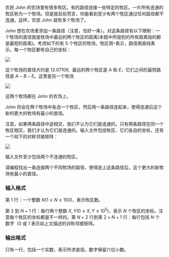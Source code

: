 农民 John 的农场里有很多牧区。有的路径连接一些特定的牧区。一片所有连通的牧区称为一个牧场。但是就目前而言，你能看到至少有两个牧区通过任何路径都不连通。这样，农民 John 就有多个牧场了。

John 想在农场里添加一条路径（注意，恰好一条）。对这条路径有以下限制：一个牧场的直径就是牧场中最远的两个牧区的距离(本题中所提到的所有距离指的都是最短的距离)。考虑如下的有 $5$ 个牧区的牧场，牧区用`*`表示，路径用直线表示。每一个牧区都有自己的坐标：

![](http://res.jisuanke.com/img/upload/20141018/ti_268_1.png)

这个牧场的直径大约是 $12.07106$,  最远的两个牧区是 $A$ 和 $E$，它们之间的最短路径是 $A-B-E$。这里是另一个牧场

![](http://res.jisuanke.com/img/upload/20141018/ti_268_2.png)

这两个牧场都在 John 的农场上。

John 将会在两个牧场中各选一个牧区，然后用一条路径连起来，使得连通后这个新的更大的牧场有最小的直径。  

注意，如果两条路径中途相交，我们不认为它们是连通的。只有两条路径在同一个牧区相交，我们才认为它们是连通的。输入文件包括牧区、它们各自的坐标，还有一个如下的对称邻接矩阵：

![](http://res.jisuanke.com/img/upload/20141018/ti_268_3.png)

输入文件至少包括两个不连通的牧区。

请编程找出一条连接两个不同牧场的路径，使得连上这条路径后，这个更大的新牧场有最小的直径。

### 输入格式

第 $1$ 行：一个整数 $N(1 \leq N \leq 150)$，表示牧区数。

第 $2$ 到 $N+1$ 行：每行两个整数 $X,Y(0 \leq X,Y \leq 10^5)$，表示 $N$ 个牧区的坐标。注意每个牧区的坐标都是不一样的。第 $N+2$ 行到第 $2\times N+1$ 行：每行包括 $N$ 个数字（$0$ 或 $1$ 表示如上文描述的对称邻接矩阵。

### 输出格式 

只有一行，包括一个实数，表示所求直径。数字保留六位小数。
